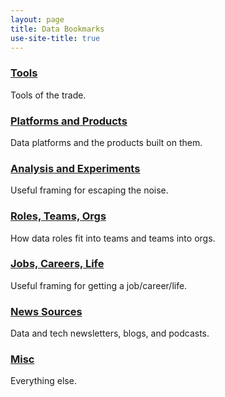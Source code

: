 ```yaml
---
layout: page
title: Data Bookmarks
use-site-title: true
---
```


### [**Tools**](https://pdtenpas.github.io/pages/bookmarks/tools/)
Tools of the trade.

### [**Platforms and Products**](https://pdtenpas.github.io/pages/bookmarks/platforms_products/)
Data platforms and the products built on them.

### [**Analysis and Experiments**](https://pdtenpas.github.io/pages/bookmarks/analysis_experiments/)
Useful framing for escaping the noise.

### [**Roles, Teams, Orgs**](https://pdtenpas.github.io/pages/bookmarks/roles_teams_orgs/)
How data roles fit into teams and teams into orgs.

### [**Jobs, Careers, Life**](https://pdtenpas.github.io/pages/bookmarks/jobs_careers_life/)
Useful framing for getting a job/career/life.

### [**News Sources**](https://pdtenpas.github.io/pages/bookmarks/sources/)
Data and tech newsletters, blogs, and podcasts.

### [**Misc**](https://pdtenpas.github.io/pages/bookmarks/misc/)
Everything else.
